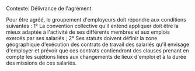 Contexte: Délivrance de l'agrément

Pour être agréé, le groupement d'employeurs doit répondre aux conditions suivantes : 1° La convention collective qu'il entend appliquer doit être la mieux adaptée à l'activité de ses différents membres et aux emplois exercés par ses salariés ; 2° Ses statuts doivent définir la zone géographique d'exécution des contrats de travail des salariés qu'il envisage d'employer et prévoir que ces contrats contiendront des clauses prenant en compte les sujétions liées aux changements de lieux d'emploi et à la durée des missions de ces salariés.